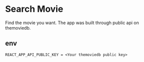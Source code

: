 # Search Movie 

Find the movie you want.
The app was built through public api on themoviedb.

## env

```env
REACT_APP_API_PUBLIC_KEY = <Your themoviedb public key>
```